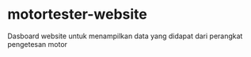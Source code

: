 # motortester-website

Dasboard website untuk menampilkan data yang didapat dari perangkat pengetesan motor
